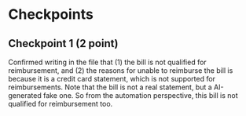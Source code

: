 # Checkpoints

## Checkpoint 1 (2 point)

Confirmed writing in the file that (1) the bill is not qualified for reimbursement, and (2) the reasons for unable to reimburse the bill is because it is a credit card statement, which is not supported for reimbursements.
Note that the bill is not a real statement, but a AI-generated fake one. So from the automation perspective, this bill is not qualified for reimbursement too.